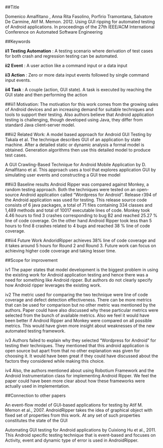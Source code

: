##Title
 
Domenico Amalfitano , Anna Rita Fasolino, Porfirio Tramontana, Salvatore De Carmine, Atif M. Memon. 2012. Using GUI ripping for automated testing of Android applications. In proceedings of the 27th IEEE/ACM International Conference on Automated Software Engineering 

##Keywords

**ii1 Testing Automation** : A testing scenario where derivation of test cases for both crash and regression testing can be automated.

**ii2 Event** : A user action like a command input or a data input

**ii3 Action** : Zero or more data input events followed by single command input events.

**ii4 Task** : A couple (action, GUI state). A task is executed by reaching the GUI state and then performing the action

##iii1 Motivation: 
The motivation for this work comes from the growing sales of Android devices and an increasing demand for suitable techniques and tools to support their testing. Also authors believe that Android application testing is challenging, though developed using Java, they differ from standard Java client-server model.

##iii2 Related Work: 
A model based approach for Android GUI Testing by Takala et al. 
The technique describes GUI of an application by state machine. After a detailed static or dynamic analysis a formal model is obtained. Generation algorithms then use this detailed model to produce test cases.

A GUI Crawling-Based Technique for Android Mobile Application by D. Amalfitano et al.
This approach uses a tool that explores application GUI by simulating user events and constructing a GUI tree model

##iii3 Baseline results
Android Ripper was compared against Monkey, a random testing approach. Both the techniques were tested on an open-source Android application called “Wordpress for Android”. Release r394 of the Android application was used for testing. This release source code consists of 6 java packages, a total of 71 files containing 334 classes and 1,489 methods and total of 10017 executable lines of code. Monkey took 4.46 hours to find 3 crashes corresponding to bug B2 and reached 25.27 % line of code coverage. On the other hand Android Ripper took less than 5 hours to find 8 crashes related to 4 bugs and reached 38 % line of code coverage.   


##iii4 Future Work
AndoridRipper achieves 38% line of code coverage and it takes around 5 hours for Round 2 and Round 3. Future work can focus on achieving higher code coverage and taking lesser time.  

##Scope for improvement

iv1 The paper states that model development is the biggest problem in using the existing work for Android application testing and hence there was a need for something like Android ripper. But authors do not clearly specify how Android ripper leverages the existing work.

iv2 The metric used for comparing the two technique were line of code coverage and defect detection effectiveness. There can be more metrics that can be used for comparison but no other metric was mentioned by the authors. Paper could have also discussed why these particular metrics were selected from the bunch of available metrics. Also we feel it would have been better if Android Ripper and Monkey were compared on all possible metrics. This would have given more insight about weaknesses of the new automated testing framework.

iv3 Authors failed to explain why they selected “Wordpress for Android” for testing their techniques. They mentioned that this android application is open source but apart from that no other explanation was given for choosing it. It would have been great if they could have discussed about the factors they considered while making this choice.

iv4 Also, the authors mentioned about using Robotium Framework and the Android Instrumentation class for implementing Android Ripper. We feel the paper could have been more clear about how these frameworks were actually used in implementation.  

##Connection to other papers

An event-flow model of GUI-based applications for testing by Atif M. Memon et al., 2007. 
AndroidRipper takes the idea of graphical object with fixed set of properties from this work. At any set of such properties constitutes the state of the GUI 

Automating GUI testing for Android applications by Cuixiong Hu et al., 2011.
This Android specific testing technique that is event-based and focuses on Activity, event and  dynamic type of error is used in AndroidRipper.
